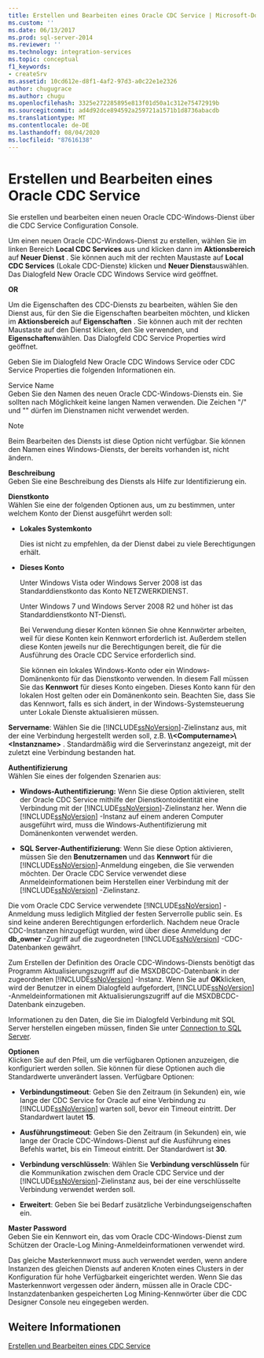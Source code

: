 ```yaml
---
title: Erstellen und Bearbeiten eines Oracle CDC Service | Microsoft-Dokumentation
ms.custom: ''
ms.date: 06/13/2017
ms.prod: sql-server-2014
ms.reviewer: ''
ms.technology: integration-services
ms.topic: conceptual
f1_keywords:
- createSrv
ms.assetid: 10cd612e-d8f1-4af2-97d3-a0c22e1e2326
author: chugugrace
ms.author: chugu
ms.openlocfilehash: 3325e272285895e813f01d50a1c312e75472919b
ms.sourcegitcommit: ad4d92dce894592a259721a1571b1d8736abacdb
ms.translationtype: MT
ms.contentlocale: de-DE
ms.lasthandoff: 08/04/2020
ms.locfileid: "87616138"
---
```

# <a name="create-and-edit-an-oracle-cdc-service"></a>Erstellen und Bearbeiten eines Oracle CDC Service
  Sie erstellen und bearbeiten einen neuen Oracle CDC-Windows-Dienst über die CDC Service Configuration Console.  
  
 Um einen neuen Oracle CDC-Windows-Dienst zu erstellen, wählen Sie im linken Bereich **Local CDC Services** aus und klicken dann im **Aktionsbereich** auf **Neuer Dienst** . Sie können auch mit der rechten Maustaste auf **Local CDC Services** (Lokale CDC-Dienste) klicken und **Neuer Dienst**auswählen. Das Dialogfeld New Oracle CDC Windows Service wird geöffnet.  
  
 **OR**  
  
 Um die Eigenschaften des CDC-Diensts zu bearbeiten, wählen Sie den Dienst aus, für den Sie die Eigenschaften bearbeiten möchten, und klicken im **Aktionsbereich** auf **Eigenschaften** . Sie können auch mit der rechten Maustaste auf den Dienst klicken, den Sie verwenden, und **Eigenschaften**wählen. Das Dialogfeld CDC Service Properties wird geöffnet.  
  
 Geben Sie im Dialogfeld New Oracle CDC Windows Service oder CDC Service Properties die folgenden Informationen ein.  
  
 Service Name  
 Geben Sie den Namen des neuen Oracle CDC-Windows-Diensts ein. Sie sollten nach Möglichkeit keine langen Namen verwenden. Die Zeichen "/" und "\" dürfen im Dienstnamen nicht verwendet werden.  
  
> [!NOTE]  
> Beim Bearbeiten des Diensts ist diese Option nicht verfügbar. Sie können den Namen eines Windows-Diensts, der bereits vorhanden ist, nicht ändern.  
  
 **Beschreibung**  
 Geben Sie eine Beschreibung des Diensts als Hilfe zur Identifizierung ein.  
  
 **Dienstkonto**  
 Wählen Sie eine der folgenden Optionen aus, um zu bestimmen, unter welchem Konto der Dienst ausgeführt werden soll:  
  
-   **Lokales Systemkonto**  
  
     Dies ist nicht zu empfehlen, da der Dienst dabei zu viele Berechtigungen erhält.  
  
-   **Dieses Konto**  
  
     Unter Windows Vista oder Windows Server 2008 ist das Standarddienstkonto das Konto NETZWERKDIENST.  
  
     Unter Windows 7 und Windows Server 2008 R2 und höher ist das Standarddienstkonto NT-Dienst\\<Dienstname>.  
  
     Bei Verwendung dieser Konten können Sie ohne Kennwörter arbeiten, weil für diese Konten kein Kennwort erforderlich ist. Außerdem stellen diese Konten jeweils nur die Berechtigungen bereit, die für die Ausführung des Oracle CDC Service erforderlich sind.  
  
     Sie können ein lokales Windows-Konto oder ein Windows-Domänenkonto für das Dienstkonto verwenden. In diesem Fall müssen Sie das **Kennwort** für dieses Konto eingeben. Dieses Konto kann für den lokalen Host gelten oder ein Domänenkonto sein. Beachten Sie, dass Sie das Kennwort, falls es sich ändert, in der Windows-Systemsteuerung unter Lokale Dienste aktualisieren müssen.  
  
 **Servername**: Wählen Sie die [!INCLUDE[ssNoVersion](../../includes/ssnoversion-md.md)]-Zielinstanz aus, mit der eine Verbindung hergestellt werden soll, z.B. **\\\\<Computername\>\\<Instanzname\>** . Standardmäßig wird die Serverinstanz angezeigt, mit der zuletzt eine Verbindung bestanden hat.  
  
 **Authentifizierung**  
 Wählen Sie eines der folgenden Szenarien aus:  
  
-   **Windows-Authentifizierung:** Wenn Sie diese Option aktivieren, stellt der Oracle CDC Service mithilfe der Dienstkontoidentität eine Verbindung mit der [!INCLUDE[ssNoVersion](../../includes/ssnoversion-md.md)]-Zielinstanz her. Wenn die [!INCLUDE[ssNoVersion](../../includes/ssnoversion-md.md)] -Instanz auf einem anderen Computer ausgeführt wird, muss die Windows-Authentifizierung mit Domänenkonten verwendet werden.  
  
-   **SQL Server-Authentifizierung**: Wenn Sie diese Option aktivieren, müssen Sie den **Benutzernamen** und das **Kennwort** für die [!INCLUDE[ssNoVersion](../../includes/ssnoversion-md.md)]-Anmeldung eingeben, die Sie verwenden möchten. Der Oracle CDC Service verwendet diese Anmeldeinformationen beim Herstellen einer Verbindung mit der [!INCLUDE[ssNoVersion](../../includes/ssnoversion-md.md)] -Zielinstanz.  
  
 Die vom Oracle CDC Service verwendete [!INCLUDE[ssNoVersion](../../includes/ssnoversion-md.md)] -Anmeldung muss lediglich Mitglied der festen Serverrolle public sein. Es sind keine anderen Berechtigungen erforderlich. Nachdem neue Oracle CDC-Instanzen hinzugefügt wurden, wird über diese Anmeldung der **db_owner** -Zugriff auf die zugeordneten [!INCLUDE[ssNoVersion](../../includes/ssnoversion-md.md)] -CDC-Datenbanken gewährt.  
  
 Zum Erstellen der Definition des Oracle CDC-Windows-Diensts benötigt das Programm Aktualisierungszugriff auf die MSXDBCDC-Datenbank in der zugeordneten [!INCLUDE[ssNoVersion](../../includes/ssnoversion-md.md)] -Instanz. Wenn Sie auf **OK**klicken, wird der Benutzer in einem Dialogfeld aufgefordert, [!INCLUDE[ssNoVersion](../../includes/ssnoversion-md.md)] -Anmeldeinformationen mit Aktualisierungszugriff auf die MSXDBCDC-Datenbank einzugeben.  
  
 Informationen zu den Daten, die Sie im Dialogfeld Verbindung mit SQL Server herstellen eingeben müssen, finden Sie unter [Connection to SQL Server](connection-to-sql-server.md).  
  
 **Optionen**  
 Klicken Sie auf den Pfeil, um die verfügbaren Optionen anzuzeigen, die konfiguriert werden sollen. Sie können für diese Optionen auch die Standardwerte unverändert lassen. Verfügbare Optionen:  
  
-   **Verbindungstimeout**: Geben Sie den Zeitraum (in Sekunden) ein, wie lange der CDC Service for Oracle auf eine Verbindung zu [!INCLUDE[ssNoVersion](../../includes/ssnoversion-md.md)] warten soll, bevor ein Timeout eintritt. Der Standardwert lautet **15**.  
  
-   **Ausführungstimeout**: Geben Sie den Zeitraum (in Sekunden) ein, wie lange der Oracle CDC-Windows-Dienst auf die Ausführung eines Befehls wartet, bis ein Timeout eintritt. Der Standardwert ist **30**.  
  
-   **Verbindung verschlüsseln**: Wählen Sie **Verbindung verschlüsseln** für die Kommunikation zwischen dem Oracle CDC Service und der [!INCLUDE[ssNoVersion](../../includes/ssnoversion-md.md)]-Zielinstanz aus, bei der eine verschlüsselte Verbindung verwendet werden soll.  
  
-   **Erweitert**: Geben Sie bei Bedarf zusätzliche Verbindungseigenschaften ein.  
  
 **Master Password**  
 Geben Sie ein Kennwort ein, das vom Oracle CDC-Windows-Dienst zum Schützen der Oracle-Log Mining-Anmeldeinformationen verwendet wird.  
  
 Das gleiche Masterkennwort muss auch verwendet werden, wenn andere Instanzen des gleichen Diensts auf anderen Knoten eines Clusters in der Konfiguration für hohe Verfügbarkeit eingerichtet werden. Wenn Sie das Masterkennwort vergessen oder ändern, müssen alle in Oracle CDC-Instanzdatenbanken gespeicherten Log Mining-Kennwörter über die CDC Designer Console neu eingegeben werden.  
  
## <a name="see-also"></a>Weitere Informationen  
 [Erstellen und Bearbeiten eines CDC Service](how-to-create-and-edit-a-cdc-service.md)  
  
  
